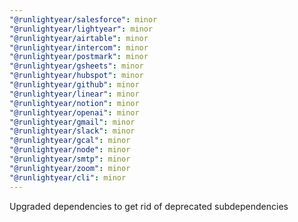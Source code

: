 ```yaml
---
"@runlightyear/salesforce": minor
"@runlightyear/lightyear": minor
"@runlightyear/airtable": minor
"@runlightyear/intercom": minor
"@runlightyear/postmark": minor
"@runlightyear/gsheets": minor
"@runlightyear/hubspot": minor
"@runlightyear/github": minor
"@runlightyear/linear": minor
"@runlightyear/notion": minor
"@runlightyear/openai": minor
"@runlightyear/gmail": minor
"@runlightyear/slack": minor
"@runlightyear/gcal": minor
"@runlightyear/node": minor
"@runlightyear/smtp": minor
"@runlightyear/zoom": minor
"@runlightyear/cli": minor
---
```


Upgraded dependencies to get rid of deprecated subdependencies
